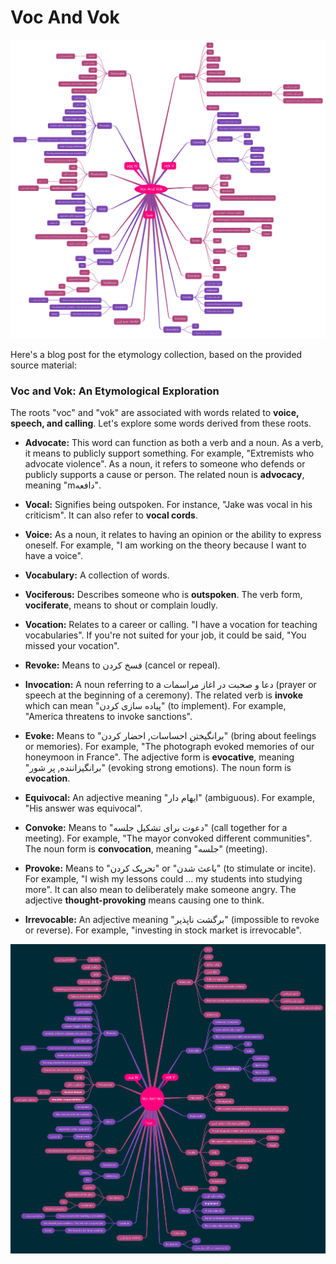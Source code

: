 # Voc And Vok 

![Voc And Vok 1](Voc%20And%20Vok%201.png)

Here's a blog post for the etymology collection, based on the provided source material:

### Voc and Vok: An Etymological Exploration

The roots "voc" and "vok" are associated with words related to **voice, speech, and calling**. Let's explore some words derived from these roots.

*   **Advocate:** This word can function as both a verb and a noun. As a verb, it means to publicly support something. For example, "Extremists who advocate violence". As a noun, it refers to someone who defends or publicly supports a cause or person. The related noun is **advocacy**, meaning "mدافعه".

*   **Vocal:** Signifies being outspoken. For instance, "Jake was vocal in his criticism". It can also refer to **vocal cords**.

*   **Voice:** As a noun, it relates to having an opinion or the ability to express oneself. For example, "I am working on the theory because I want to have a voice".

*   **Vocabulary:** A collection of words.

*   **Vociferous:** Describes someone who is **outspoken**. The verb form, **vociferate**, means to shout or complain loudly.

*   **Vocation:** Relates to a career or calling. "I have a vocation for teaching vocabularies". If you're not suited for your job, it could be said, "You missed your vocation".

*   **Revoke:** Means to فسخ کردن (cancel or repeal).

*   **Invocation:** A noun referring to a دعا و صحبت در اغاز مراسمات (prayer or speech at the beginning of a ceremony). The related verb is **invoke** which can mean "پیاده سازی کردن" (to implement). For example, "America threatens to invoke sanctions".

*   **Evoke:** Means to "برانگیختن احساسات, احضار کردن" (bring about feelings or memories). For example, "The photograph evoked memories of our honeymoon in France". The adjective form is **evocative**, meaning "برانگیزاننده, پر شور" (evoking strong emotions). The noun form is **evocation**.

*   **Equivocal:** An adjective meaning "ایهام دار" (ambiguous). For example, "His answer was equivocal".

*   **Convoke:** Means to "دعوت برای تشکیل جلسه" (call together for a meeting). For example, "The mayor convoked different communities". The noun form is **convocation**, meaning "جلسه" (meeting).

*   **Provoke:** Means to "تحریک کردن" or "باعث شدن" (to stimulate or incite). For example, "I wish my lessons could … my students into studying more". It can also mean to deliberately make someone angry. The adjective **thought-provoking** means causing one to think.

*   **Irrevocable:** An adjective meaning "برگشت ناپذیر" (impossible to revoke or reverse). For example, "investing in stock market is irrevocable".


![Voc And Vok 2](Voc%20And%20Vok%202.png)
